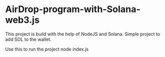 # AirDrop-program-with-Solana-web3.js

This project is build with the help of NodeJS and Solana. 
Simple project to add SOL to the wallet.

Use this to run the project
node index.js
